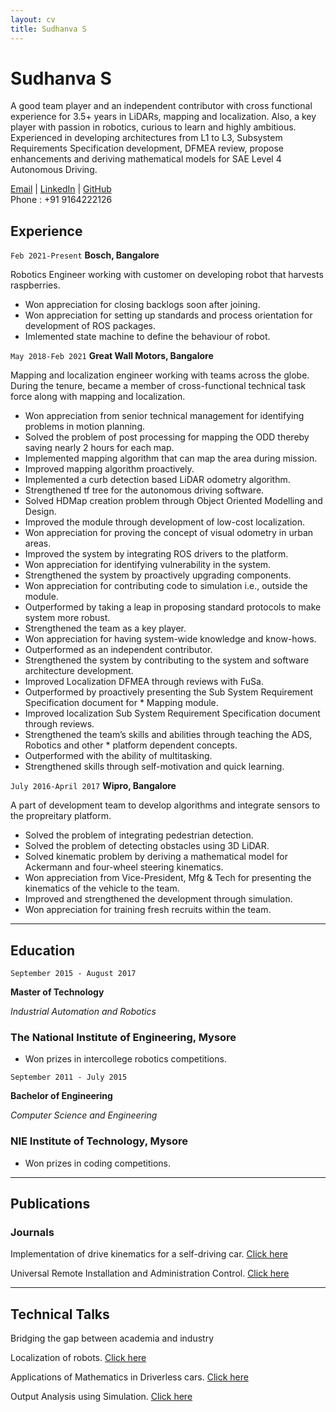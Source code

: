 ```yaml
---
layout: cv
title: Sudhanva S
---
```

# Sudhanva S
A good team player and an independent contributor with cross functional experience for 3.5+ years in LiDARs, mapping and localization. Also, a key player with passion in robotics, curious to learn and highly ambitious. Experienced in developing architectures from L1 to L3, Subsystem Requirements Specification development, DFMEA review, propose enhancements and deriving mathematical models for SAE Level 4 Autonomous Driving.

<div id="webaddress">
<a href="pioneer.sudhu@gmail.com">Email</a>
| <a href="linkedin.com/in/sudhanva-s">LinkedIn</a>
| <a href="https://github.com/RobotBramhana">GitHub</a>
</div>
Phone : +91 9164222126


## Experience

`Feb 2021-Present`
__Bosch, Bangalore__

Robotics Engineer working with customer on developing robot that harvests raspberries.

* Won appreciation for closing backlogs soon after joining.
* Won appreciation for setting up standards and process orientation for development of ROS packages.
* Imlemented state machine to define the behaviour of robot.

`May 2018-Feb 2021`
__Great Wall Motors, Bangalore__

Mapping and localization engineer working with teams across the globe. During the tenure, became a member of cross-functional technical task force along with mapping and localization.

* Won appreciation from senior technical management for identifying problems in motion planning.
* Solved the problem of post processing for mapping the ODD thereby saving nearly 2 hours for each map.
* Implemented mapping algorithm that can map the area during mission.
* Improved mapping algorithm proactively.
* Implemented a curb detection based LiDAR odometry algorithm.
* Strengthened tf tree for the autonomous driving software.
* Solved HDMap creation problem through Object Oriented Modelling and Design.
* Improved the module through development of low-cost localization.
* Won appreciation for proving the concept of visual odometry in urban areas.
* Improved the system by integrating ROS drivers to the platform.
* Won appreciation for identifying vulnerability in the system.
* Strengthened the system by proactively upgrading components.
* Won appreciation for contributing code to simulation i.e., outside the module.
* Outperformed by taking a leap in proposing standard protocols to make system more robust.
* Strengthened the team as a key player.
* Won appreciation for having system-wide knowledge and know-hows.
* Outperformed as an independent contributor.
* Strengthened the system by contributing to the system and software architecture development.
* Improved Localization DFMEA through reviews with FuSa.
* Outperformed by proactively presenting the Sub System Requirement Specification document for * Mapping module.
* Improved localization Sub System Requirement Specification document through reviews.
* Strengthened the team’s skills and abilities through teaching the ADS, Robotics and other * platform dependent concepts.
* Outperformed with the ability of multitasking.
* Strengthened skills through self-motivation and quick learning.

`July 2016-April 2017`
__Wipro, Bangalore__

A part of development team to develop algorithms and integrate sensors to the propreitary platform.

* Solved the problem of integrating pedestrian detection.
* Solved the problem of detecting obstacles using 3D LiDAR.
* Solved kinematic problem by deriving a mathematical model for Ackermann and four-wheel steering kinematics.
* Won appreciation from Vice-President, Mfg & Tech for presenting the kinematics of the vehicle to the team.
* Improved and strengthened the development through simulation.
* Won appreciation for training fresh recruits within the team.

---

## Education

`September 2015 - August 2017`

__Master of Technology__

*Industrial Automation and Robotics*

### The National Institute of Engineering, Mysore

* Won prizes in intercollege robotics competitions.

`September 2011 - July 2015`

__Bachelor of Engineering__

*Computer Science and Engineering*

### NIE Institute of Technology, Mysore

* Won prizes in coding competitions.

---

## Publications

### Journals

Implementation of drive kinematics for a self-driving car. [Click here](https://www.ijedr.org/papers/IJEDR1702226.pdf)

Universal Remote Installation and Administration Control. [Click here](https://www.ijedr.org/papers/IJEDR1502075.pdf)

---

## Technical Talks

Bridging the gap between academia and industry

Localization of robots.
[Click here](https://docs.google.com/presentation/d/1V7Kufjrz9ZJzqeLq5gzJeN-h3PhdSX7V/edit?usp=sharing&ouid=115273562506614151545&rtpof=true&sd=true)

Applications of Mathematics in Driverless cars.
[Click here](https://docs.google.com/presentation/d/1x2eDSO00uj6eFwgk8m77L3ni-iFjqWzp/edit?usp=sharing&ouid=115273562506614151545&rtpof=true&sd=true)

Output Analysis using Simulation.
[Click here](https://docs.google.com/presentation/d/1j_KbqT0loiK1vpW6alDC0EKV1_WBTgKx/edit?usp=sharing&ouid=115273562506614151545&rtpof=true&sd=true)